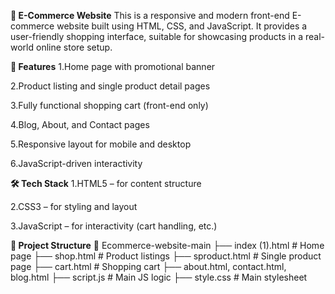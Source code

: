 **🛒 E-Commerce Website**
This is a responsive and modern front-end E-commerce website built using HTML, CSS, and JavaScript. It provides a user-friendly shopping interface, suitable for showcasing products in a real-world online store setup.

**🌟 Features**
1.Home page with promotional banner

2.Product listing and single product detail pages

3.Fully functional shopping cart (front-end only)

4.Blog, About, and Contact pages

5.Responsive layout for mobile and desktop

6.JavaScript-driven interactivity

**🛠️ Tech Stack**
1.HTML5 – for content structure

2.CSS3 – for styling and layout

3.JavaScript – for interactivity (cart handling, etc.)

**📂 Project Structure**
📁 Ecommerce-website-main
├── index (1).html        # Home page
├── shop.html             # Product listings
├── sproduct.html         # Single product page
├── cart.html             # Shopping cart
├── about.html, contact.html, blog.html
├── script.js             # Main JS logic
├── style.css             # Main stylesheet
